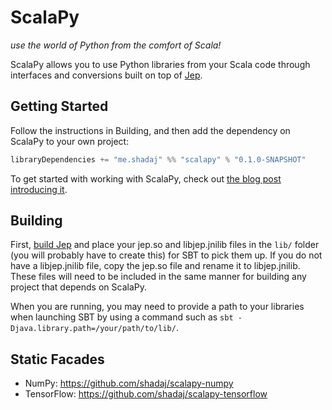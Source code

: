 # ScalaPy
*use the world of Python from the comfort of Scala!*

ScalaPy allows you to use Python libraries from your Scala code through interfaces and conversions built on top of [Jep](https://github.com/mrj0/jep).

## Getting Started
Follow the instructions in Building, and then add the dependency on ScalaPy to your own project:

```scala
libraryDependencies += "me.shadaj" %% "scalapy" % "0.1.0-SNAPSHOT"
```

To get started with working with ScalaPy, check out [the blog post introducing it](http://blog.shadaj.me/2017/01/04/tensorflow-in-scala-with-scalapy.html).

## Building
First, [build Jep](https://github.com/mrj0/jep/wiki/Getting-Started) and place your jep.so and libjep.jnilib files in the `lib/` folder (you will probably have to create this) for SBT to pick them up. If you do not have a libjep.jnilib file, copy the jep.so file and rename it to libjep.jnilib. These files will need to be included in the same manner for building any project that depends on ScalaPy.

When you are running, you may need to provide a path to your libraries when launching SBT by using a command such as `sbt -Djava.library.path=/your/path/to/lib/`.

## Static Facades
+ NumPy: https://github.com/shadaj/scalapy-numpy
+ TensorFlow: https://github.com/shadaj/scalapy-tensorflow
